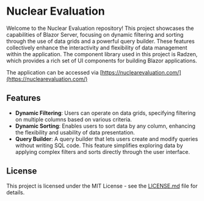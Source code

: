 # Nuclear Evaluation

Welcome to the Nuclear Evaluation repository! This project showcases the capabilities of Blazor Server, focusing on dynamic filtering and sorting through the use of data grids and a powerful query builder. These features collectively enhance the interactivity and flexibility of data management within the application. The component library used in this project is Radzen, which provides a rich set of UI components for building Blazor applications.

The application can be accessed via [https://nuclearevaluation.com/](https://nuclearevaluation.com/)

## Features

- **Dynamic Filtering**: Users can operate on data grids, specifying filtering on multiple columns based on various criteria.
- **Dynamic Sorting**: Enables users to sort data by any column, enhancing the flexibility and usability of data presentation.
- **Query Builder**: A query builder that lets users create and modify queries without writing SQL code. This feature simplifies exploring data by applying complex filters and sorts directly through the user interface.

## License

This project is licensed under the MIT License - see the [LICENSE.md](LICENSE.md) file for details.
